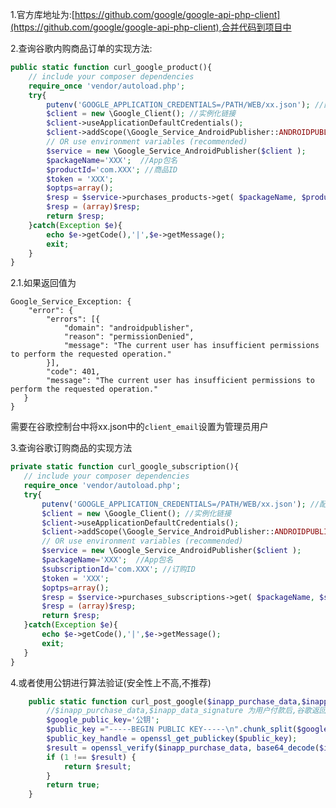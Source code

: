 1.官方库地址为:[https://github.com/google/google-api-php-client](https://github.com/google/google-api-php-client),合并代码到项目中

2.查询谷歌内购商品订单的实现方法:
```php
public static function curl_google_product(){
    // include your composer dependencies
    require_once 'vendor/autoload.php';
    try{
        putenv('GOOGLE_APPLICATION_CREDENTIALS=/PATH/WEB/xx.json'); //配置系统环境变量
        $client = new \Google_Client(); //实例化链接
        $client->useApplicationDefaultCredentials();
        $client->addScope(\Google_Service_AndroidPublisher::ANDROIDPUBLISHER);//添加使用域
        // OR use environment variables (recommended)
        $service = new \Google_Service_AndroidPublisher($client );
        $packageName='XXX';  //App包名
        $productId='com.XXX'; //商品ID
        $token = 'XXX'; 
        $optps=array();
        $resp = $service->purchases_products->get( $packageName, $productId, $token, $optps );
        $resp = (array)$resp;
        return $resp;
    }catch(Exception $e){
        echo $e->getCode(),'|',$e->getMessage();
        exit;
    }
}
```
2.1.如果返回值为

	Google_Service_Exception: {
        "error": {
            "errors": [{
                "domain": "androidpublisher",
                "reason": "permissionDenied",
                "message": "The current user has insufficient permissions to perform the requested operation."
            }],
            "code": 401,
            "message": "The current user has insufficient permissions to perform the requested operation."
       }
    }
    
需要在谷歌控制台中将xx.json中的`client_email`设置为管理员用户
 
 
3.查询谷歌订购商品的实现方法
 ```php
private static function curl_google_subscription(){
    // include your composer dependencies
    require_once 'vendor/autoload.php';
    try{
        putenv('GOOGLE_APPLICATION_CREDENTIALS=/PATH/WEB/xx.json'); //配置系统环境变量
        $client = new \Google_Client(); //实例化链接
        $client->useApplicationDefaultCredentials();
        $client->addScope(\Google_Service_AndroidPublisher::ANDROIDPUBLISHER);//添加使用域
        // OR use environment variables (recommended)
        $service = new \Google_Service_AndroidPublisher($client );
        $packageName='XXX';  //App包名
        $subscriptionId='com.XXX'; //订购ID
        $token = 'XXX'; 
        $optps=array();
        $resp = $service->purchases_subscriptions->get( $packageName, $subscriptionId, $token, $optps );
        $resp = (array)$resp;
        return $resp;
    }catch(Exception $e){
        echo $e->getCode(),'|',$e->getMessage();
        exit;
    }
}
```

4.或者使用公钥进行算法验证(安全性上不高,不推荐)
```php
    public static function curl_post_google($inapp_purchase_data,$inapp_data_signature){
        //$inapp_purchase_data,$inapp_data_signature 为用户付款后,谷歌返回值(或app端返回)
        $google_public_key='公钥';
        $public_key ="-----BEGIN PUBLIC KEY-----\n".chunk_split($google_public_key, 64, "\n")."-----END PUBLIC KEY-----";
        $public_key_handle = openssl_get_publickey($public_key);
        $result = openssl_verify($inapp_purchase_data, base64_decode($inapp_data_signature), $public_key_handle, OPENSSL_ALGO_SHA1);
        if (1 !== $result) {
            return $result;
        }
        return true;
    }
```


